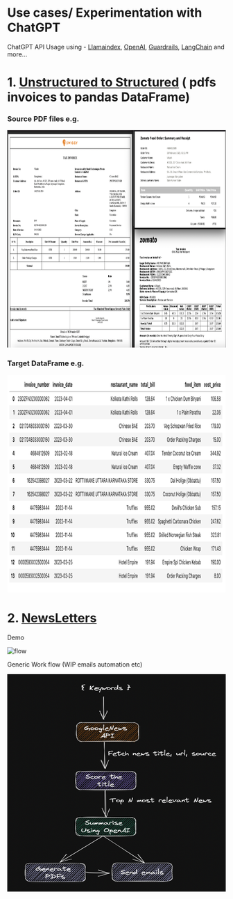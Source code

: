 # Use cases/ Experimentation with ChatGPT
ChatGPT API Usage using - [Llamaindex](https://gpt-index.readthedocs.io/en/latest/index.html), [OpenAI](https://openai.com), [Guardrails](https://shreyar.github.io/guardrails/), [LangChain](https://python.langchain.com/en/latest/index.html) and more...

#
# 1. [Unstructured to Structured](./unstructuredToStructured/) ( pdfs invoices to pandas DataFrame)
### Source PDF files e.g.
<img src="./unstructuredToStructured/images/pdf.png" alt="source pdf" width="800" height="500"/>

### Target DataFrame e.g.
<img src="./unstructuredToStructured/images/table.png" alt="targetdf" width="800" height="500"/>

#
# 2. [NewsLetters](./newsLetter/)

Demo

<img src="./newsLetter/images/newsletter_gif1.gif" alt="flow" width="700" height="500"/>


Generic Work flow (WIP emails automation etc)

<img src="./newsLetter/images/flow.png" alt="flow" width="800" height="500"/>

